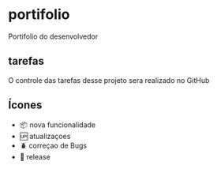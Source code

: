 # portifolio

Portifolio do desenvolvedor

## tarefas 

O controle das tarefas desse projeto sera realizado no GitHub

## Ícones
- :package: nova funcionalidade
- :up: atualizaçoes
- :beetle: correçao de Bugs
- :checkered_flag: release